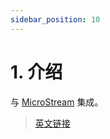 ```yaml
---
sidebar_position: 10
---
```


# 1. 介绍

与 [MicroStream](https://microstream.one/) 集成。

> [英文链接](https://micronaut-projects.github.io/micronaut-microstream/snapshot/guide/#introduction)
